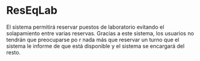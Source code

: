 # ResEqLab
El sistema permitirá reservar puestos de laboratorio evitando el solapamiento entre 
varias reservas. Gracias a este sistema, los usuarios no tendrán que preocuparse po
r nada más que reservar un turno que el sistema le informe de que está disponible y 
el sistema se encargará del resto.

